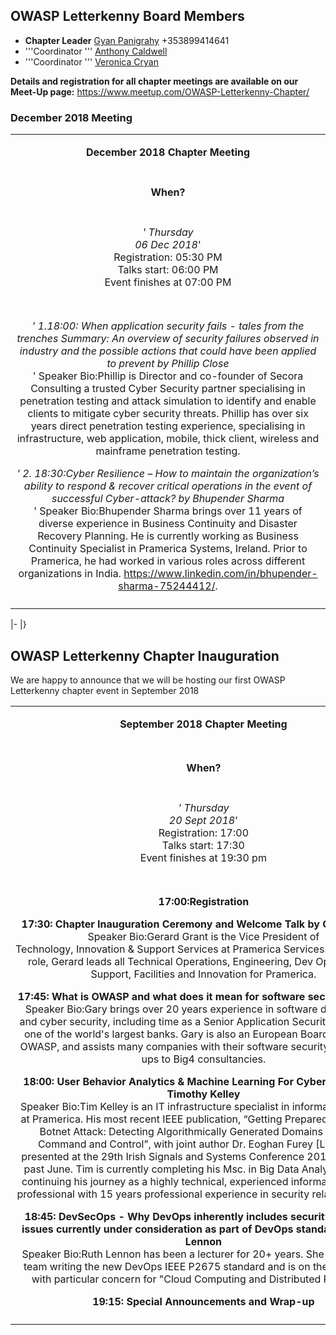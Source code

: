 ## OWASP Letterkenny Board Members

  - **Chapter Leader** [Gyan Panigrahy](mailto:gyan.panigrahy@owasp.org)
    +353899414641
  - '''Coordinator ''' [Anthony
    Caldwell](mailto:anthony.caldwell@owasp.org)
  - '''Coordinator ''' [Veronica Cryan](mailto:veronica.cryan@owasp.org)

**Details and registration for all chapter meetings are available on our
Meet-Up page:** <https://www.meetup.com/OWASP-Letterkenny-Chapter/>

### December 2018 Meeting

<table>
<tbody>
<tr class="odd">
<td style="text-align: center;"><p><strong>December 2018 Chapter Meeting</strong></p></td>
</tr>
<tr class="even">
<td style="text-align: center;"></td>
</tr>
<tr class="odd">
<td style="text-align: center;"><p><strong>When?</strong></p></td>
</tr>
<tr class="even">
<td style="text-align: center;"></td>
</tr>
<tr class="odd">
<td style="text-align: center;"><p><em>' Thursday<br />
06 Dec 2018</em>'<br />
Registration: 05:30 PM<br />
Talks start: 06:00 PM<br />
Event finishes at 07:00 PM</p></td>
</tr>
<tr class="even">
<td style="text-align: center;"></td>
</tr>
<tr class="odd">
<td style="text-align: center;"></td>
</tr>
<tr class="even">
<td style="text-align: center;"><p><em>' 1.18:00: When application security fails - tales from the trenches Summary: An overview of security failures observed in industry and the possible actions that could have been applied to prevent by Phillip Close<br />
</em>' Speaker Bio:Phillip is Director and co-founder of Secora Consulting a trusted Cyber Security partner specialising in penetration testing and attack simulation to identify and enable clients to mitigate cyber security threats. Phillip has over six years direct penetration testing experience, specialising in infrastructure, web application, mobile, thick client, wireless and mainframe penetration testing.</p>
<p><em>' 2. 18:30:Cyber Resilience – How to maintain the organization’s ability to respond &amp; recover critical operations in the event of successful Cyber-attack? by Bhupender Sharma<br />
</em>' Speaker Bio:Bhupender Sharma brings over 11 years of diverse experience in Business Continuity and Disaster Recovery Planning. He is currently working as Business Continuity Specialist in Pramerica Systems, Ireland. Prior to Pramerica, he had worked in various roles across different organizations in India. <a href="https://www.linkedin.com/in/bhupender-sharma-75244412/">https://www.linkedin.com/in/bhupender-sharma-75244412/</a>.</p></td>
</tr>
<tr class="odd">
<td style="text-align: center;"></td>
</tr>
</tbody>
</table>

|- |}

## OWASP Letterkenny Chapter Inauguration

We are happy to announce that we will be hosting our first OWASP
Letterkenny chapter event in September 2018

<table>
<tbody>
<tr class="odd">
<td style="text-align: center;"><p><strong>September 2018 Chapter Meeting</strong></p></td>
</tr>
<tr class="even">
<td style="text-align: center;"></td>
</tr>
<tr class="odd">
<td style="text-align: center;"></td>
</tr>
<tr class="even">
<td style="text-align: center;"><p><strong>When?</strong></p></td>
</tr>
<tr class="odd">
<td style="text-align: center;"></td>
</tr>
<tr class="even">
<td style="text-align: center;"><p><em>' Thursday<br />
20 Sept 2018</em>'<br />
Registration: 17:00<br />
Talks start: 17:30<br />
Event finishes at 19:30 pm</p></td>
</tr>
<tr class="odd">
<td style="text-align: center;"></td>
</tr>
<tr class="even">
<td style="text-align: center;"></td>
</tr>
<tr class="odd">
<td style="text-align: center;"><p><strong>17:00:Registration</strong></p>
<p><strong>17:30: Chapter Inauguration Ceremony and Welcome Talk by Gerard Grant<br />
</strong> Speaker Bio:Gerard Grant is the Vice President of Technology, Innovation &amp; Support Services at Pramerica Services. In his current role, Gerard leads all Technical Operations, Engineering, Dev Ops, Campus Support, Facilities and Innovation for Pramerica.</p>
<p><strong>17:45: What is OWASP and what does it mean for software security by Gary<br />
</strong> Speaker Bio:Gary brings over 20 years experience in software development and cyber security, including time as a Senior Application Security Architect in one of the world's largest banks. Gary is also an European Board Member of OWASP, and assists many companies with their software security, from start-ups to Big4 consultancies.</p>
<p><strong>18:00: User Behavior Analytics &amp; Machine Learning For Cyber security by Timothy Kelley<br />
</strong> Speaker Bio:Tim Kelley is an IT infrastructure specialist in information security at Pramerica. His most recent IEEE publication, “Getting Prepared for the Next Botnet Attack: Detecting Algorithmically Generated Domains in Botnet Command and Control”, with joint author Dr. Eoghan Furey [LYIT], was presented at the 29th Irish Signals and Systems Conference 2018 (ISSC) this past June. Tim is currently completing his Msc. in Big Data Analytics at LYIT, continuing his journey as a highly technical, experienced information security professional with 15 years professional experience in security related domains.</p>
<p><strong>18:45: DevSecOps - Why DevOps inherently includes security and major issues currently under consideration as part of DevOps standards by Ruth Lennon<br />
</strong> Speaker Bio:Ruth Lennon has been a lecturer for 20+ years. She is one of the team writing the new DevOps IEEE P2675 standard and is on the NSAI SC11 with particular concern for "Cloud Computing and Distributed Platforms".</p>
<p><strong>19:15: Special Announcements and Wrap-up</strong></p></td>
</tr>
<tr class="even">
<td style="text-align: center;"></td>
</tr>
</tbody>
</table>